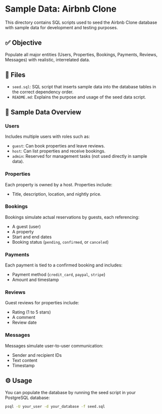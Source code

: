 # Sample Data: Airbnb Clone

This directory contains SQL scripts used to seed the Airbnb Clone database with sample data for development and testing purposes.

## ✅ Objective

Populate all major entities (Users, Properties, Bookings, Payments, Reviews, Messages) with realistic, interrelated data.

## 📂 Files

- `seed.sql`: SQL script that inserts sample data into the database tables in the correct dependency order.
- `README.md`: Explains the purpose and usage of the seed data script.

## 🧪 Sample Data Overview

### Users
Includes multiple users with roles such as:
- `guest`: Can book properties and leave reviews.
- `host`: Can list properties and receive bookings.
- `admin`: Reserved for management tasks (not used directly in sample data).

### Properties
Each property is owned by a host. Properties include:
- Title, description, location, and nightly price.

### Bookings
Bookings simulate actual reservations by guests, each referencing:
- A guest (user)
- A property
- Start and end dates
- Booking status (`pending`, `confirmed`, or `canceled`)

### Payments
Each payment is tied to a confirmed booking and includes:
- Payment method (`credit_card`, `paypal`, `stripe`)
- Amount and timestamp

### Reviews
Guest reviews for properties include:
- Rating (1 to 5 stars)
- A comment
- Review date

### Messages
Messages simulate user-to-user communication:
- Sender and recipient IDs
- Text content
- Timestamp

## ⚙️ Usage

You can populate the database by running the seed script in your PostgreSQL database:

```bash
psql -U your_user -d your_database -f seed.sql
